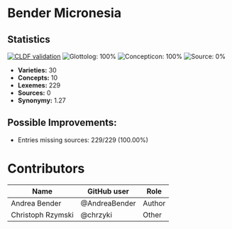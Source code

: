 # Bender Micronesia

## Statistics


[![CLDF validation](https://github.com/cldf-datasets/bendermicropower/workflows/CLDF-validation/badge.svg)](https://github.com/cldf-datasets/bendermicropower/actions?query=workflow%3ACLDF-validation)
![Glottolog: 100%](https://img.shields.io/badge/Glottolog-100%25-brightgreen.svg "Glottolog: 100%")
![Concepticon: 100%](https://img.shields.io/badge/Concepticon-100%25-brightgreen.svg "Concepticon: 100%")
![Source: 0%](https://img.shields.io/badge/Source-0%25-red.svg "Source: 0%")

- **Varieties:** 30
- **Concepts:** 10
- **Lexemes:** 229
- **Sources:** 0
- **Synonymy:** 1.27

## Possible Improvements:



- Entries missing sources: 229/229 (100.00%)

# Contributors

Name | GitHub user | Role
--- | --- | ---
Andrea Bender | @AndreaBender | Author
Christoph Rzymski | @chrzyki | Other


